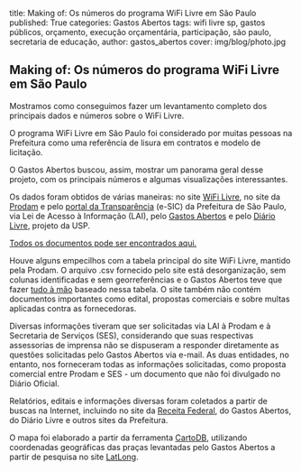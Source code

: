 title: Making of: Os números do programa WiFi Livre em São Paulo
published: True
categories: Gastos Abertos
tags: wifi livre sp, gastos públicos, orçamento, execução orçamentária, participação, são paulo, secretaria de educação, 
author: gastos_abertos
cover: img/blog/photo.jpg

## Making of: Os números do programa WiFi Livre em São Paulo
Mostramos como conseguimos fazer um levantamento completo dos principais dados e números sobre o WiFi Livre.

O programa WiFi Livre em São Paulo foi considerado por muitas pessoas na Prefeitura como uma referência de lisura em contratos e modelo de licitação.

O Gastos Abertos buscou, assim, mostrar um panorama geral desse projeto, com os principais números e algumas visualizações interessantes.

Os dados foram obtidos de várias maneiras: no site <a href="http://wifilivre.sp.gov.br/" target="_blank">WiFi Livre</a>, no site da <a href="http://www.prefeitura.sp.gov.br/cidade/secretarias/gestao/prodam/" target="_blank">Prodam</a> e pelo <a href="http://transparencia.prefeitura.sp.gov.br/Paginas/home.aspx" target="_blank">portal da Transparência</a> (e-SIC) da Prefeitura de São Paulo, via Lei de Acesso à Informação (LAI), pelo <a href="http://gastosabertos.org/">Gastos Abertos</a> e pelo <a href="http://devcolab.each.usp.br/do/" target="_blank">Diário Livre</a>, projeto da USP.

<a href="https://github.com/voltdatalab/Docs-Wifi-Livre-SP" target="_blank">Todos os documentos pode ser encontrados aqui.</a>

Houve alguns empecilhos com a tabela principal do site WiFi Livre, mantido pela Prodam. O arquivo .csv fornecido pelo site está desorganização, sem colunas identificadas e sem georreferências e o Gastos Abertos teve que fazer <a href="https://github.com/voltdatalab/Docs-Wifi-Livre-SP/blob/master/CSV%20e%20GeoJSON%20geral%20pra%C3%A7as/pracas.csv" target="_blank">tudo à mão</a> baseado nessa tabela. O site também não contém documentos importantes como edital, propostas comerciais e sobre multas aplicadas contra as fornecedoras.

Diversas informações tiveram que ser solicitadas via LAI à Prodam e à Secretaria de Serviços (SES), considerando que suas respectivas assessorias de imprensa não se dispuseram a responder diretamente as questões solicitadas pelo Gastos Abertos via e-mail. As duas entidades, no entanto, nos forneceram todas as informações solicitadas, como proposta comercial entre Prodam e SES - um documento que não foi divulgado no Diário Oficial.

Relatórios, editais e informações diversas foram coletados a partir de buscas na Internet, incluindo no site da <a href="http://idg.receita.fazenda.gov.br/" target="_blank">Receita Federal</a>, do Gastos Abertos, do Diário Livre e outros sites da Prefeitura.

O mapa foi elaborado a partir da ferramenta <a href="https://cartodb.com/" target="_blank">CartoDB</a>, utilizando coordenadas geográficas das praças levantadas pelo Gastos Abertos a partir de pesquisa no site <a href="http://www.latlong.net/" target="_blank">LatLong</a>.

